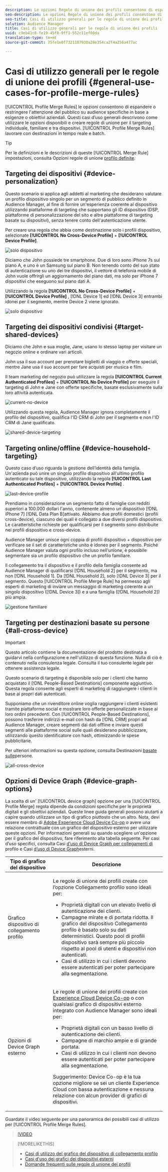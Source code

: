 ```yaml
---
description: Le opzioni Regole di unione dei profili consentono di espandere o rendere più mirato il pubblico a specifici tipi di pubblico in base a esigenze o obiettivi aziendali. Questi casi d’uso generali descrivono come utilizzare le opzioni disponibili e creare regole di unione per il targeting individuale, familiare e tra dispositivi.
seo-description: Le opzioni Regole di unione dei profili consentono di espandere o rendere più mirato il pubblico a specifici tipi di pubblico in base a esigenze o obiettivi aziendali. Questi casi d’uso generali descrivono come utilizzare le opzioni disponibili e creare regole di unione per il targeting individuale, familiare e tra dispositivi.
seo-title: Casi di utilizzo generali per le regole di unione dei profili
solution: Audience Manager
title: Casi di utilizzo generali per le regole di unione dei profili
uuid: c9eb41c8-fe19-45f8-9ff1-552c11ef08da
translation-type: tm+mt
source-git-commit: 75fe1e0f7321107930a28e354ca2f4a256a477ac

---
```



# Casi di utilizzo generali per le regole di unione dei profili {#general-use-cases-for-profile-merge-rules}

[!UICONTROL Profile Merge Rules] le opzioni consentono di espandere o restringere l&#39;attenzione del pubblico su audience specifiche in base a esigenze o obiettivi aziendali. Questi casi d’uso generali descrivono come utilizzare le opzioni disponibili e creare regole di unione per il targeting individuale, familiare e tra dispositivi. [!UICONTROL Profile Merge Rules] lavorare con destinazioni in tempo reale e batch.

>[!TIP]
>
>Per le definizioni e le descrizioni di queste [!UICONTROL Merge Rule] impostazioni, consulta Opzioni regole di unione [profilo definite](merge-rule-definitions.md).

## Targeting dei dispositivi {#device-personalization}

Questo scenario si applica agli addetti al marketing che desiderano valutare un profilo dispositivo singolo per un segmento di pubblico definito in Audience Manager, al fine di fornire un&#39;esperienza coerente al dispositivo utilizzando piattaforme di targeting che supportano gli ID dispositivo (DSP, piattaforme di personalizzazione del sito e altre piattaforme di targeting basate su dispositivi), senza tenere conto dell&#39;autenticazione utente.

Per creare una regola che abbia come destinazione solo i profili dispositivo, selezionate **[!UICONTROL No Cross-Device Profile]** + **[!UICONTROL Device Profile]**.

![solo dispositivo](assets/device-only.png)

Diciamo che John possiede tre smartphone. Due di loro sono iPhone 7s sul piano A, e uno è un Samsung sul piano B. Non tenendo conto del suo stato di autenticazione su uno dei tre dispositivi, il vettore di telefonia mobile di John vuole offrirgli un aggiornamento del piano dati, ma solo per iPhone 7 dispositivi che eseguono sul piano dati A.

Utilizzando la regola **[!UICONTROL No Cross-Device Profile]** + **[!UICONTROL Device Profile]** , [!DNL Device 1] ed [!DNL Device 3] entrambi idonei per il segmento, mentre Device 2 viene ignorato.

![solo dispositivo](assets/device-management.png)

## Targeting dei dispositivi condivisi {#target-shared-devices}

Diciamo che John e sua moglie, Jane, usano lo stesso laptop per visitare un negozio online e ordinare vari articoli.

John usa il suo account per prenotare biglietti di viaggio e offerte speciali, mentre Jane usa il suo account per fare acquisti per musica e film.

Il team marketing del negozio può utilizzare la regola **[!UICONTROL Current Authenticated Profiles]** + **[!UICONTROL No Device Profile]** per eseguire il targeting di John e Jane con offerte specifiche, basate esclusivamente sulla loro attività autenticata.

![current-no-device](assets/current-no-device.png)

Utilizzando questa regola, Audience Manager ignora completamente il profilo del dispositivo, qualifica l&#39;ID CRM di John per il segmento e non l&#39;ID CRM di Jane qualificato.

![shared-device-targeting](assets/shared-device-targeting.png)

## Targeting online/offline {#device-household-targeting}

Questo caso d’uso riguarda la gestione dell’identità della famiglia. Un&#39;azienda può unire un singolo profilo dispositivo all&#39;ultimo profilo autenticato su tale dispositivo, utilizzando la regola **[!UICONTROL Last Authenticated Profiles]** + **[!UICONTROL Device Profile]** .

![last-device-profile](assets/last-device-profile.png)

Prendiamo in considerazione un segmento fatto di famiglie con redditi superiori a 100.000 dollari l&#39;anno, contenente almeno un dispositivo [!DNL iPhone 7] [!DNL Data Plan B]attivato. Abbiamo due profili domestici (profili cross-device), ciascuno dei quali è collegato a due diversi profili dispositivo. Le caratteristiche richieste per qualificarsi per il segmento sono distribuite nei profili dispositivo e cross-device.

Audience Manager unisce ogni coppia di profili dispositivo + dispositivo per verificare se il set di caratteristiche unito è idoneo per il segmento. Poiché Audience Manager valuta ogni profilo incluso nell’unione, è possibile segmentare sia un profilo dispositivo che un profilo familiare.

Il collegamento tra il dispositivo e il profilo della famiglia consente ad Audience Manager di qualificarsi [!DNL Household 2] per il segmento, ma non [!DNL Household 1]. Da [!DNL Household 2], solo [!DNL Device 3] per il segmento. Questo [!UICONTROL Profile Merge Rule] ha permesso agli esperti di marketing di inviare un messaggio di marketing coerente a un singolo dispositivo ([!DNL Device 3]) e a una famiglia ([!DNL Household 2]) più ampia.

![gestione familiare](assets/household-management.png)

## Targeting per destinazioni basate su persone {#all-cross-device}

>[!IMPORTANT]
>
>Questo articolo contiene la documentazione del prodotto destinata a guidarvi nella configurazione e nell&#39;utilizzo di questa funzione. Nulla di ciò è contenuto nella consulenza legale. Consulta il tuo consulente legale per ottenere assistenza legale.

Questo scenario di targeting è disponibile solo per i clienti che hanno acquistato il [!DNL People-Based Destinations] componente aggiuntivo. Questa regola consente agli esperti di marketing di raggiungere i clienti in base ai propri dati autenticati.

Supponiamo che un rivenditore online voglia raggiungere i clienti esistenti tramite piattaforme social e mostrare loro offerte personalizzate in base ai loro ordini precedenti. Con [!UICONTROL People-Based Destinations], possono trasferire indirizzi e-mail con hash da [!DNL CRM] propri ad Audience Manager, creare segmenti dai dati offline e inviare questi segmenti alle piattaforme social sulle quali desiderano pubblicizzare, utilizzando questo identificatore con hash, ottimizzando le spese pubblicitarie.

Per ulteriori informazioni su questa opzione, consulta Destinazioni [basate sulle](../destinations/people-based-destinations-overview.md)persone.

![all-cross-device](assets/all-cross-device.png)

## Opzioni di Device Graph {#device-graph-options}

La scelta di un&#39; [!UICONTROL device graph] opzione per una [!UICONTROL Profile Merge] regola dipende da condizioni specifiche per le proprietà digitali e gli obiettivi aziendali. Queste linee guida generali possono aiutarti a capire quando utilizzare un tipo di grafico piuttosto che un altro. Nota, devi essere membro di [Adobe Experience Cloud Device Co-op](https://docs.adobe.com/content/help/en/device-co-op/using/home.html) o avere una relazione contrattuale con un grafico del dispositivo esterno per utilizzare queste opzioni. Per informazioni generali su quando scegliere un&#39;opzione per il grafico del dispositivo, fare riferimento alla tabella seguente. Per casi d’uso specifici, consulta Casi [d’uso di Device Graph per collegamenti di](profile-link-use-case.md) profilo e Casi [d’uso di Device Graph](external-graph-use-cases.md)esterni.

<table id="table_66D9152D4FF040A186003272D456625D"> 
 <thead> 
  <tr> 
   <th colname="col1" class="entry"> Tipo di grafico del dispositivo </th> 
   <th colname="col2" class="entry"> Descrizione </th> 
  </tr>
 </thead>
 <tbody> 
  <tr> 
   <td colname="col1"> <p><span class="wintitle"> Grafico dispositivo di collegamento profilo</span> </p> </td> 
   <td colname="col2"> <p><span class="wintitle"> Le regole di unione</span> dei profili create con l’opzione <span class="wintitle"> Collegamento</span> profilo sono ideali per: </p> <p> 
     <ul id="ul_FF44FA894BB2448887C8EDA9C8407EF9"> 
      <li id="li_E22505210C664FE6A9AA7C61244B36DA">Proprietà digitali con un elevato livello di autenticazione dei clienti. </li> 
      <li id="li_BE7112EE611E4DEB95B5C0A2852BFA97">Campagne mirate e di portata ridotta. Il grafico del dispositivo Collegamento <span class="wintitle"></span> profilo è basato solo su dati deterministici. Questo pool di profili dispositivo sarà sempre più piccolo rispetto al pool di utenti e dispositivi non autenticati. </li> 
      <li id="li_5FD9E936A72A4EFE80E694FA2E08E385">Casi di utilizzo in cui i clienti devono essere autenticati per poter partecipare alla segmentazione. </li> 
     </ul> </p> </td> 
  </tr> 
  <tr> 
   <td colname="col1"> <p>Opzioni di Device Graph esterno </p> </td> 
   <td colname="col2"> <p><span class="wintitle"> Le regole di unione</span> dei profili create con <a href="https://marketing.adobe.com/resources/help/en_US/mcdc/" format="https" scope="external"> Experience Cloud Device Co-op</a> o con qualsiasi grafico di dispositivi esterno integrato con <span class="keyword"> Audience Manager</span> sono ideali per: </p> <p> 
     <ul id="ul_D76D773988604A619FA4A3BF37F910F0"> 
      <li id="li_969A0755A9E34CBEB2F7331C137B9A26">Proprietà digitali con un basso livello di autenticazione dei clienti. </li> 
      <li id="li_AC78C8B4AD5340FFAC44FE851096C6A6">Campagne di marchio ampie e di grande portata. </li> 
      <li id="li_14AEC54CE34440889A3A36324EC6F497">Casi di utilizzo in cui i clienti non devono essere autenticati per poter partecipare alla segmentazione. </li> 
     </ul> </p> <p> <p>Suggerimento: Device Co-op <span class="keyword"> è la tua opzione migliore se sei un cliente</span> Experience Cloud <span class="keyword"></span> con bassa autenticazione e nessuna relazione con alcun provider di grafici di dispositivi. </p> </p> </td> 
  </tr> 
 </tbody> 
</table>

Guardate il video seguente per una panoramica dei possibili casi di utilizzo per [!UICONTROL Profile Merge Rules].

>[!VIDEO](https://video.tv.adobe.com/v/28975/)

>[!MORELIKETHIS]
>
>* [Casi di utilizzo del grafico del dispositivo di collegamento profilo](profile-link-use-case.md)
>* [Casi d&#39;uso dei grafici dei dispositivi esterni](external-graph-use-cases.md)
>* [Domande frequenti sulle regole di unione dei profili](../../faq/faq-profile-merge.md)

